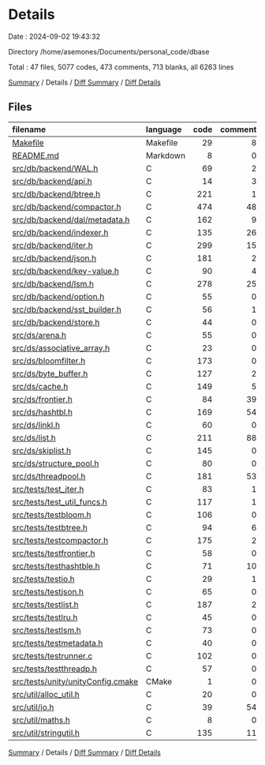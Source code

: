 # Details

Date : 2024-09-02 19:43:32

Directory /home/asemones/Documents/personal_code/dbase

Total : 47 files,  5077 codes, 473 comments, 713 blanks, all 6263 lines

[Summary](results.md) / Details / [Diff Summary](diff.md) / [Diff Details](diff-details.md)

## Files
| filename | language | code | comment | blank | total |
| :--- | :--- | ---: | ---: | ---: | ---: |
| [Makefile](/Makefile) | Makefile | 29 | 8 | 10 | 47 |
| [README.md](/README.md) | Markdown | 8 | 0 | 5 | 13 |
| [src/db/backend/WAL.h](/src/db/backend/WAL.h) | C | 69 | 2 | 11 | 82 |
| [src/db/backend/api.h](/src/db/backend/api.h) | C | 14 | 3 | 4 | 21 |
| [src/db/backend/btree.h](/src/db/backend/btree.h) | C | 221 | 1 | 34 | 256 |
| [src/db/backend/compactor.h](/src/db/backend/compactor.h) | C | 474 | 48 | 64 | 586 |
| [src/db/backend/dal/metadata.h](/src/db/backend/dal/metadata.h) | C | 162 | 9 | 16 | 187 |
| [src/db/backend/indexer.h](/src/db/backend/indexer.h) | C | 135 | 26 | 12 | 173 |
| [src/db/backend/iter.h](/src/db/backend/iter.h) | C | 299 | 15 | 29 | 343 |
| [src/db/backend/json.h](/src/db/backend/json.h) | C | 181 | 2 | 18 | 201 |
| [src/db/backend/key-value.h](/src/db/backend/key-value.h) | C | 90 | 4 | 14 | 108 |
| [src/db/backend/lsm.h](/src/db/backend/lsm.h) | C | 278 | 25 | 29 | 332 |
| [src/db/backend/option.h](/src/db/backend/option.h) | C | 55 | 0 | 8 | 63 |
| [src/db/backend/sst_builder.h](/src/db/backend/sst_builder.h) | C | 56 | 1 | 10 | 67 |
| [src/db/backend/store.h](/src/db/backend/store.h) | C | 44 | 0 | 3 | 47 |
| [src/ds/arena.h](/src/ds/arena.h) | C | 55 | 0 | 10 | 65 |
| [src/ds/associative_array.h](/src/ds/associative_array.h) | C | 23 | 0 | 5 | 28 |
| [src/ds/bloomfilter.h](/src/ds/bloomfilter.h) | C | 173 | 0 | 14 | 187 |
| [src/ds/byte_buffer.h](/src/ds/byte_buffer.h) | C | 127 | 2 | 7 | 136 |
| [src/ds/cache.h](/src/ds/cache.h) | C | 149 | 5 | 25 | 179 |
| [src/ds/frontier.h](/src/ds/frontier.h) | C | 84 | 39 | 19 | 142 |
| [src/ds/hashtbl.h](/src/ds/hashtbl.h) | C | 169 | 54 | 21 | 244 |
| [src/ds/linkl.h](/src/ds/linkl.h) | C | 60 | 0 | 7 | 67 |
| [src/ds/list.h](/src/ds/list.h) | C | 211 | 88 | 24 | 323 |
| [src/ds/skiplist.h](/src/ds/skiplist.h) | C | 145 | 0 | 14 | 159 |
| [src/ds/structure_pool.h](/src/ds/structure_pool.h) | C | 80 | 0 | 3 | 83 |
| [src/ds/threadpool.h](/src/ds/threadpool.h) | C | 181 | 53 | 28 | 262 |
| [src/tests/test_iter.h](/src/tests/test_iter.h) | C | 83 | 1 | 32 | 116 |
| [src/tests/test_util_funcs.h](/src/tests/test_util_funcs.h) | C | 117 | 1 | 12 | 130 |
| [src/tests/testbloom.h](/src/tests/testbloom.h) | C | 106 | 0 | 21 | 127 |
| [src/tests/testbtree.h](/src/tests/testbtree.h) | C | 94 | 6 | 18 | 118 |
| [src/tests/testcompactor.h](/src/tests/testcompactor.h) | C | 175 | 2 | 22 | 199 |
| [src/tests/testfrontier.h](/src/tests/testfrontier.h) | C | 58 | 0 | 20 | 78 |
| [src/tests/testhashtble.h](/src/tests/testhashtble.h) | C | 71 | 10 | 27 | 108 |
| [src/tests/testio.h](/src/tests/testio.h) | C | 29 | 1 | 6 | 36 |
| [src/tests/testjson.h](/src/tests/testjson.h) | C | 65 | 0 | 14 | 79 |
| [src/tests/testlist.h](/src/tests/testlist.h) | C | 187 | 2 | 20 | 209 |
| [src/tests/testlru.h](/src/tests/testlru.h) | C | 45 | 0 | 5 | 50 |
| [src/tests/testlsm.h](/src/tests/testlsm.h) | C | 73 | 0 | 14 | 87 |
| [src/tests/testmetadata.h](/src/tests/testmetadata.h) | C | 40 | 0 | 11 | 51 |
| [src/tests/testrunner.c](/src/tests/testrunner.c) | C | 102 | 0 | 5 | 107 |
| [src/tests/testthreadp.h](/src/tests/testthreadp.h) | C | 57 | 0 | 9 | 66 |
| [src/tests/unity/unityConfig.cmake](/src/tests/unity/unityConfig.cmake) | CMake | 1 | 0 | 0 | 1 |
| [src/util/alloc_util.h](/src/util/alloc_util.h) | C | 20 | 0 | 4 | 24 |
| [src/util/io.h](/src/util/io.h) | C | 39 | 54 | 4 | 97 |
| [src/util/maths.h](/src/util/maths.h) | C | 8 | 0 | 3 | 11 |
| [src/util/stringutil.h](/src/util/stringutil.h) | C | 135 | 11 | 22 | 168 |

[Summary](results.md) / Details / [Diff Summary](diff.md) / [Diff Details](diff-details.md)